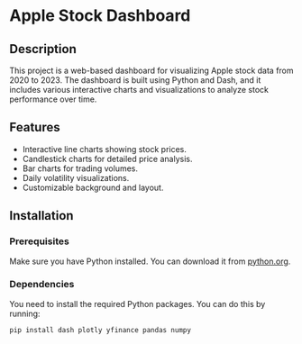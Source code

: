 # Apple Stock Dashboard

## Description
This project is a web-based dashboard for visualizing Apple stock data from 2020 to 2023. The dashboard is built using Python and Dash, and it includes various interactive charts and visualizations to analyze stock performance over time.

## Features
- Interactive line charts showing stock prices.
- Candlestick charts for detailed price analysis.
- Bar charts for trading volumes.
- Daily volatility visualizations.
- Customizable background and layout.

## Installation

### Prerequisites
Make sure you have Python installed. You can download it from [python.org](https://www.python.org/downloads/).

### Dependencies
You need to install the required Python packages. You can do this by running:

```bash
pip install dash plotly yfinance pandas numpy
